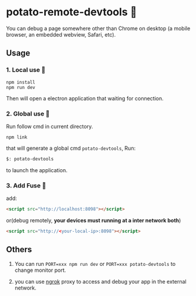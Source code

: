 # potato-remote-devtools :christmas_tree:

You can debug a page somewhere other than Chrome on desktop (a mobile browser, an embedded webview, Safari, etc).

## Usage

### 1. Local use :gift:

~~~
npm install
npm run dev
~~~

Then will open a electron application that waiting for connection.

### 2. Global use :jack_o_lantern:

Run follow cmd in current directory.

~~~
npm link
~~~

that will generate a global cmd `potato-devtools`, Run:

~~~bash
$: potato-devtools
~~~

to launch the application.

### 3. Add Fuse :santa:

add:

```html
<script src="http://localhost:8098"></script>
```

or(debug remotely, **your devices must running at a inter network both**)

```html
<script src="http://<your-local-ip>:8098"></script>
```

## Others

1. You can run `PORT=xxx npm run dev` or `PORT=xxx potato-devtools` to change monitor port.

2. you can use [ngrok](https://ngrok.com/) proxy to access and debug your app in the external network.